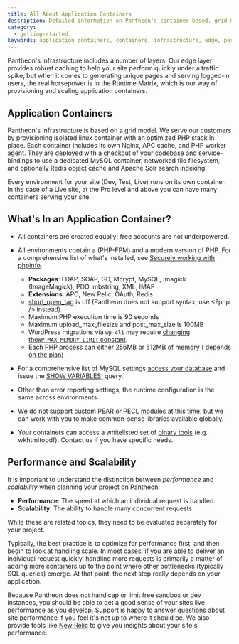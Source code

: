 ```yaml
---
title: All About Application Containers
description: Detailed information on Pantheon's container-based, grid-model infrastructure.
category:
  - getting-started
keywords: application containers, containers, infrastructure, edge, performance, scalability, scaling
---
```

Pantheon's infrastructure includes a number of layers. Our edge layer provides robust caching to help your site perform quickly under a traffic spike, but when it comes to generating unique pages and serving logged-in users, the real horsepower is in the Runtime Matrix, which is our way of provisioning and scaling application containers.

## Application Containers

Pantheon's infrastructure is based on a grid model. We serve our customers by provisioning isolated linux container with an optimized PHP stack in place. Each container includes its own Nginx, APC cache, and PHP worker agent. They are deployed with a checkout of your codebase and service-bindings to use a dedicated MySQL container, networked file filesystem, and optionally Redis object cache and Apache Solr search indexing.

Every environment for your site (Dev, Test, Live) runs on its own container. In the case of a Live site, at the Pro level and above you can have many containers serving your site.

## What's In an Application Container?

- All containers are created equally; free accounts are not underpowered.
- All environments contain a (PHP-FPM) and a modern version of PHP. For a comprehensive list of what's installed, see [Securely working with phpinfo](/docs/articles/sites/secure-phpinfo).
  - **Packages**: LDAP, SOAP, GD, Mcrypt, MySQL, Imagick (ImageMagick), PDO, mbstring, XML, IMAP
  - **Extensions**: APC, New Relic, OAuth, Redis
  - [short\_open\_tag](http://www.php.net/manual/en/ini.core.php#ini.short-open-tag) is off (Pantheon does not support <? ?> syntax; use <?php /> instead)
  - Maximum PHP execution time is 90 seconds
  - Maximum upload\_max\_filesize and post\_max\_size is 100MB
  - WordPress migrations via `wp-cli` may require [changing the`WP_MAX_MEMORY_LIMIT` constant](http://codex.wordpress.org/Editing_wp-config.php#Increasing_memory_allocated_to_PHP).
  - Each PHP process can either 256MB or 512MB of memory ( [depends on the plan](https://www.pantheon.io/pricing))

- For a comprehensive list of MySQL settings [access your database](/docs/articles/local/accessing-mysql-databases/) and issue the [SHOW VARIABLES;](http://dev.mysql.com/doc/refman/5.0/en/show-variables.html) query.
- Other than error reporting settings, the runtime configuration is the same across environments.
- We do not support custom PEAR or PECL modules at this time, but we can work with you to make common-sense libraries available globally.
- Your containers can access a whitelisted set of [binary tools](/docs/articles/sites/external-libraries) (e.g. wkhtmltopdf). Contact us if you have specific needs.

## Performance and Scalability

It is important to understand the distinction between _performance_ and _scalability_ when planning your project on Pantheon.

- **Performance**: The speed at which an individual request is handled.
- **Scalability**: The ability to handle many concurrent requests.

While these are related topics, they need to be evaluated separately for your project.

Typically, the best practice is to optimize for performance first, and then begin to look at handling scale. In most cases, if you are able to deliver an individual request quickly, handling more requests is primarily a matter of adding more containers up to the point where other bottlenecks (typically SQL queries) emerge. At that point, the next step really depends on your application.

Because Pantheon does not handicap or limit free sandbox or dev instances, you should be able to get a good sense of your sites live performance as you develop. Support is happy to answer questions about site performance if you feel it's not up to where it should be. We also provide tools like [New Relic](/docs/articles/sites/newrelic/new-relic-performance-analysis) to give you insights about your site's performance.
